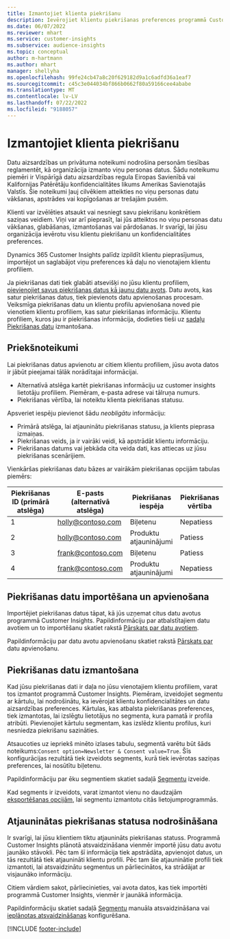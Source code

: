 ```yaml
---
title: Izmantojiet klienta piekrišanu
description: Ievērojiet klientu piekrišanas preferences programmā Customer Insights, importējot piekrišanas datus.
ms.date: 06/07/2022
ms.reviewer: mhart
ms.service: customer-insights
ms.subservice: audience-insights
ms.topic: conceptual
author: m-hartmann
ms.author: mhart
manager: shellyha
ms.openlocfilehash: 99fe24cb47a8c20f629182d9a1c6adfd36a1eaf7
ms.sourcegitcommit: c45c3e044034bf866b0662f80a59166cee4ababe
ms.translationtype: MT
ms.contentlocale: lv-LV
ms.lasthandoff: 07/22/2022
ms.locfileid: "9188057"
---
```

# <a name="use-customer-consent"></a>Izmantojiet klienta piekrišanu

Datu aizsardzības un privātuma noteikumi nodrošina personām tiesības reglamentēt, kā organizācija izmanto viņu personas datus. Šādu noteikumu piemēri ir Vispārīgā datu aizsardzības regula Eiropas Savienībā vai Kalifornijas Patērētāju konfidencialitātes likums Amerikas Savienotajās Valstīs. Šie noteikumi ļauj cilvēkiem atteikties no viņu personas datu vākšanas, apstrādes vai kopīgošanas ar trešajām pusēm.  

Klienti var izvēlēties atsaukt vai nesniegt savu piekrišanu konkrētiem saziņas veidiem. Viņi var arī pieprasīt, lai jūs atteiktos no viņu personas datu vākšanas, glabāšanas, izmantošanas vai pārdošanas. Ir svarīgi, lai jūsu organizācija ievērotu visu klientu piekrišanu un konfidencialitātes preferences.  

Dynamics 365 Customer Insights palīdz izpildīt klientu pieprasījumus, importējot un saglabājot viņu preferences kā daļu no vienotajiem klientu profiliem.

Ja piekrišanas dati tiek glabāti atsevišķi no jūsu klientu profiliem, [pievienojiet savus piekrišanas datus kā jaunu datu avots](#import-and-unify-consent-data). Datu avots, kas satur piekrišanas datus, tiek pievienots datu apvienošanas procesam. Veiksmīga piekrišanas datu un klientu profilu apvienošana noved pie vienotiem klientu profiliem, kas satur piekrišanas informāciju. Klientu profiliem, kuros jau ir piekrišanas informācija, dodieties tieši uz [sadaļu Piekrišanas datu](#use-consent-data) izmantošana.

## <a name="prerequisites"></a>Priekšnoteikumi

Lai piekrišanas datus apvienotu ar citiem klientu profiliem, jūsu avota datos ir jābūt pieejamai tālāk norādītajai informācijai.

- Alternatīvā atslēga kartēt piekrišanas informāciju uz customer insights lietotāju profiliem. Piemēram, e-pasta adrese vai tālruņa numurs.
- Piekrišanas vērtība, lai noteiktu klienta piekrišanas statusu.

Apsveriet iespēju pievienot šādu *neobligātu* informāciju:

- Primārā atslēga, lai atjauninātu piekrišanas statusu, ja klients pieprasa izmaiņas.
- Piekrišanas veids, ja ir vairāki veidi, kā apstrādāt klientu informāciju.
- Piekrišanas datums vai jebkāda cita veida dati, kas attiecas uz jūsu piekrišanas scenārijiem.

Vienkāršas piekrišanas datu bāzes ar vairākām piekrišanas opcijām tabulas piemērs:

|Piekrišanas ID (primārā atslēga)   |E-pasts (alternatīvā atslēga)  |Piekrišanas iespēja  |Piekrišanas vērtība  |
|---------|---------|---------|---------|
|1    |  holly@contoso.com       |  Biļetenu       |  Nepatiess       |
|2    |  holly@contoso.com       |  Produktu atjauninājumi       |  Patiess       |
|3    |  frank@contoso.com       |  Biļetenu       | Patiess        |
|4    |  frank@contoso.com       |  Produktu atjauninājumi       |  Nepatiess       |

## <a name="import-and-unify-consent-data"></a>Piekrišanas datu importēšana un apvienošana

Importējiet piekrišanas datus tāpat, kā jūs uzņemat citus datu avotus programmā Customer Insights. Papildinformāciju par atbalstītajiem datu avotiem un to importēšanu skatiet rakstā [Pārskats par datu avotiem](data-sources.md).

Papildinformāciju par datu avotu apvienošanu skatiet rakstā [Pārskats par](data-unification.md) datu apvienošanu.

## <a name="use-consent-data"></a>Piekrišanas datu izmantošana

Kad jūsu piekrišanas dati ir daļa no jūsu vienotajiem klientu profiliem, varat tos izmantot programmā Customer Insights. Piemēram, izveidojiet segmentu ar kārtulu, lai nodrošinātu, ka ievērojat klientu konfidencialitātes un datu aizsardzības preferences. Kārtulas, kas atbalsta piekrišanas preferences, tiek izmantotas, lai izslēgtu lietotājus no segmenta, kura pamatā ir profila atribūti. Pievienojiet kārtulu segmentam, kas izslēdz klientu profilus, kuri nesniedza piekrišanu sazināties.

Atsaucoties uz iepriekš minēto izlases tabulu, segmentā varētu būt šāds noteikums:`Consent option=Newsletter & Consent value=True`. Šīs konfigurācijas rezultātā tiek izveidots segments, kurā tiek ievērotas saziņas preferences, lai nosūtītu biļetenu.

Papildinformāciju par ēku segmentiem skatiet sadaļā [Segmentu](segment-builder.md) izveide.

Kad segments ir izveidots, varat izmantot vienu no daudzajām [eksportēšanas opcijām](export-destinations.md), lai segmentu izmantotu citās lietojumprogrammās.

## <a name="ensure-updated-consent-status"></a>Atjauninātas piekrišanas statusa nodrošināšana

Ir svarīgi, lai jūsu klientiem tiktu atjaunināts piekrišanas statuss. Programmā Customer Insights plānotā atsvaidzināšana vienmēr importē jūsu datu avotu jaunāko stāvokli. Pēc tam šī informācija tiek apstrādāta, apvienojot datus, un tās rezultātā tiek atjaunināti klientu profili. Pēc tam šie atjauninātie profili tiek izmantoti, lai atsvaidzinātu segmentus un pārliecinātos, ka strādājat ar visjaunāko informāciju.

Citiem vārdiem sakot, pārliecinieties, vai avota datos, kas tiek importēti programmā Customer Insights, vienmēr ir jaunākā informācija.

Papildinformāciju skatiet sadaļā [Segmentu](segments.md#refresh-segments) manuāla atsvaidzināšana vai [ieplānotas atsvaidzināšanas](system.md#schedule-tab) konfigurēšana.

[!INCLUDE [footer-include](includes/footer-banner.md)]
